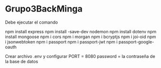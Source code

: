 # Grupo3BackMinga

Debe ejecutar el comando

npm install express
npm install -save-dev nodemon
npm install dotenv
npm install mongoose
npm i cors
npm i morgan
npm i bcryptjs
npm i joi-oid
npm i jsonwebtoken
npm i passport
npm i passport-jwt
npm i passport-google-oauth


Crear archivo .env y configurar
PORT = 8080
password = la contraseña de la base de datos
